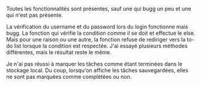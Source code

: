 Toutes les fonctionnalités sont présentes, sauf une qui bugg un peu et une qui n'est pas présente.

La vérification du username et du password lors du login fonctionne mais bugg. 
La fonction qui vérifie la condition comme il se doit et effectue le else.
Mais pour une raison ou une autre, la fonction refuse de rediriger vers la to-do list lorsque la condition est respectée.
J'ai essayé plusieurs méthodes différentes, mais le résultat reste le même.

Je n'ai pas réussi à marquer les tâches comme étant terminées dans le stockage local.
Du coup, lorsqu'on affiche les tâches sauvegardées, elles ne sont pas marquées comme complètées ou non.
